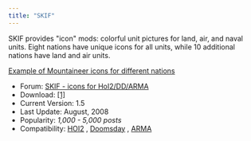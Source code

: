 ```yaml
---
title: "SKIF"
---
```


SKIF provides "icon" mods: colorful unit pictures for land, air, and
naval units. Eight nations have unique icons for all units, while 10
additional nations have land and air units.

[Example of Mountaineer icons for different
nations](/index.php?title=Special:Upload&wpDestFile=Skif-mnt.png "File:Skif-mnt.png")

-   Forum: [SKIF - icons for
    HoI2/DD/ARMA](http://forum.paradoxplaza.com/forum/showthread.php?t=236771)
-   Download:
    [\[1\]](http://www.star.net.pl/~scytth/hoi2/page/down.html)
-   Current Version: 1.5
-   Last Update: August, 2008
-   Popularity: *1,000 - 5,000 posts*
-   Compatibility: [HOI2](/HOI2 "HOI2") ,
    [Doomsday](/Doomsday "Doomsday") , [ARMA](/ARMA "ARMA")
